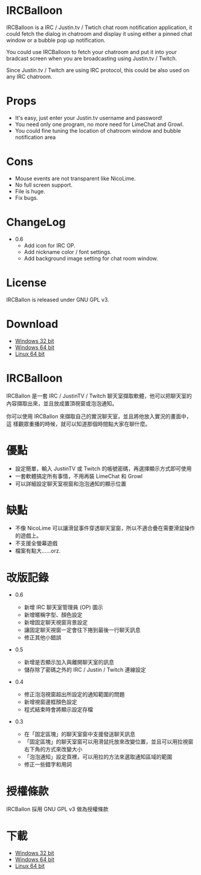 IRCBalloon 
===========

IRCBalloon is a IRC / Justin.tv / Twtich chat room notification application, 
it could fetch the dialog in chatroom and display it using either a pinned
chat window or a bubble pop up notification.

You could use IRCBalloon to fetch your chatroom and put it into your bradcast
screen when you are broadcasting using Justin.tv / Twitch.

Since Justin.tv / Twitch are using IRC protocol, this could be also used on
any IRC chatroom.

Props
======

 - It's easy, just enter your Justin.tv username and password!
 - You need only one program, no more need for LimeChat and Growl.
 - You could fine tuning the location of chatroom window and bubble notification area

Cons
=======

 - Mouse events are not transparent like NicoLime.
 - No full screen support.
 - File is huge.
 - Fix bugs.

ChangeLog
===========
 - 0.6
    - Add icon for IRC OP.
    - Add nickname color / font settings.
    - Add background image setting for chat room window.

License
========

IRCBallon is released under GNU GPL v3.

Download
==========

 - [Windows 32 bit](http://bone.twbbs.org.tw/download/IRCBalloon/IRCBalloon-win32-0.6.jar)
 - [Windows 64 bit](http://bone.twbbs.org.tw/download/IRCBalloon/IRCBalloon-win64-0.6.jar)
 - [Linux 64 bit](http://bone.twbbs.org.tw/download/IRCBalloon/IRCBalloon-linux64-0.6.jar)


IRCBalloon 
===========

IRCBallon 是一套 IRC / JustinTV / Twitch 聊天室擷取軟體，他可以把聊天室的
內容擷取出來，並且放成置頂視窗或泡泡通知。

你可以使用 IRCBallon 來擷取自己的實況聊天室，並且將他放入實況的畫面中，這
樣觀眾重播的時候，就可以知道那個時間點大家在聊什麼。

優點
======

 - 設定簡單，輸入 JustinTV 或 Twitch 的帳號密碼，再選擇顯示方式即可使用
 - 一套軟體搞定所有事情，不用再裝 LimeChat 和 Growl
 - 可以詳細設定聊天室視窗和泡泡通知的顯示位置

缺點
=======

 - 不像 NicoLime 可以讓滑鼠事件穿透聊天室窗，所以不適合疊在需要滑鼠操作的遊戲上。
 - 不支援全螢幕遊戲
 - 檔案有點大……orz.

改版記錄
=========
 - 0.6
    - 新增 IRC 聊天室管理員 (OP) 圖示
    - 新增暱稱字型、顏色設定
    - 新增固定聊天視窗背景設定
    - 讓固定聊天視窗一定會往下捲到最後一行聊天訊息
    - 修正其他小錯誤

 - 0.5
    - 新增是否顯示加入與離開聊天室的訊息
    - 儲存除了密碼之外的 IRC / Justin / Twitch 連線設定

 - 0.4
    - 修正泡泡視窗超出所設定的通知範圍的問題
    - 新增視窗邊框顏色設定
    - 程式結束時會將顯示設定存檔

 - 0.3
    - 在「固定區塊」的聊天室窗中支援發送聊天訊息
    - 「固定區塊」的聊天室窗可以用滑鼠托放來改變位置，並且可以用拉視窗右下角的方式來改變大小
    - 「泡泡通知」設定頁裡，可以用拉的方法來選取通知區域的範圍
    - 修正一些錯字和用詞

授權條款
========

IRCBallon 採用 GNU GPL v3 做為授權條款

下載
=======

 - [Windows 32 bit](http://bone.twbbs.org.tw/download/IRCBalloon/IRCBalloon-win32-0.6.jar)
 - [Windows 64 bit](http://bone.twbbs.org.tw/download/IRCBalloon/IRCBalloon-win64-0.6.jar)
 - [Linux 64 bit](http://bone.twbbs.org.tw/download/IRCBalloon/IRCBalloon-linux64-0.6.jar)

